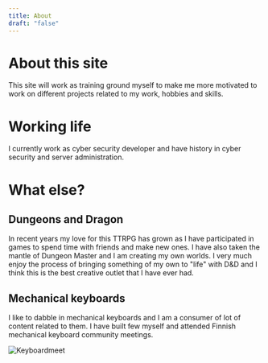 ```yaml
---
title: About
draft: "false"
---
```


# About this site

This site will work as training ground myself to make me more motivated to work on different projects related to my work, hobbies and skills. 
# Working life

I currently work as cyber security developer and have history in cyber security and server administration. 

# What else?

## Dungeons and Dragon

In recent years my love for this TTRPG has grown as I have participated in games to spend time with friends and make new ones. I have also taken the mantle of Dungeon Master and I am creating my own worlds. I very much enjoy the process of bringing something of my own to "life" with D&D and I think this is the best creative outlet that I have ever had.

## Mechanical keyboards

I like to dabble in mechanical keyboards and I am a consumer of lot of content related to them. I have built few myself and attended Finnish mechanical keyboard community meetings.

![Keyboardmeet](/sampo.works/images/keyboard-meet.jpg)